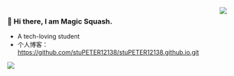<img align="right" src="https://github-readme-stats.vercel.app/api?username=stuPETER12138&show_icons=true&theme=buefy" />

### 👋 Hi there, I am Magic Squash. 
- A tech-loving student
- 个人博客：https://github.com/stuPETER12138/stuPETER12138.github.io.git


<img align="center" src="https://github-readme-stats.vercel.app/api/top-langs/?username=stuPETER12138&layout=compact" />

<!--
**stuPETER12138/stuPETER12138** is a ✨ _special_ ✨ repository because its `README.md` (this file) appears on your GitHub profile.

Here are some ideas to get you started:

- 🔭 I’m currently working on ...
- 🌱 I’m currently learning ...
- 👯 I’m looking to collaborate on ...
- 🤔 I’m looking for help with ...
- 💬 Ask me about ...
- 📫 How to reach me: ...
- 😄 Pronouns: ...
- ⚡ Fun fact: ...
-->
